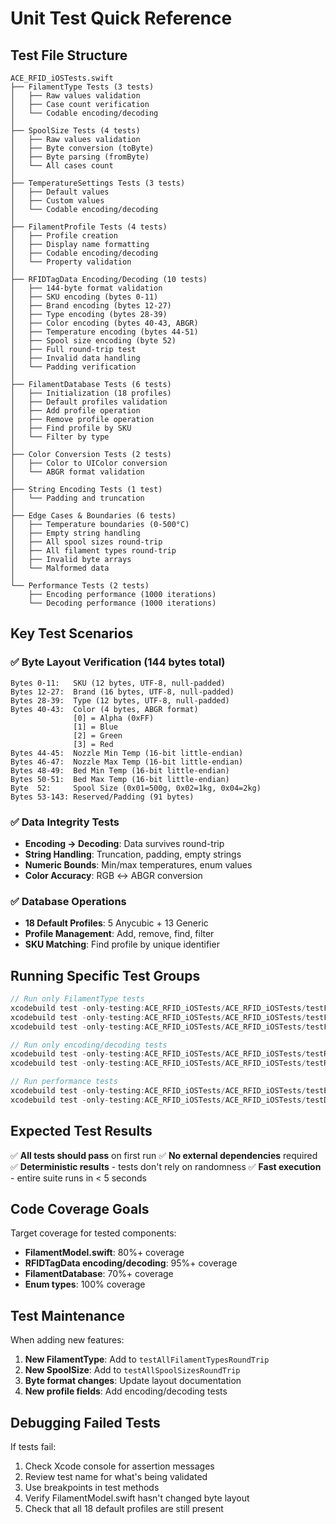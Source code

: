# Unit Test Quick Reference

## Test File Structure

```
ACE_RFID_iOSTests.swift
├── FilamentType Tests (3 tests)
│   ├── Raw values validation
│   ├── Case count verification  
│   └── Codable encoding/decoding
│
├── SpoolSize Tests (4 tests)
│   ├── Raw values validation
│   ├── Byte conversion (toByte)
│   ├── Byte parsing (fromByte)
│   └── All cases count
│
├── TemperatureSettings Tests (3 tests)
│   ├── Default values
│   ├── Custom values
│   └── Codable encoding/decoding
│
├── FilamentProfile Tests (4 tests)
│   ├── Profile creation
│   ├── Display name formatting
│   ├── Codable encoding/decoding
│   └── Property validation
│
├── RFIDTagData Encoding/Decoding (10 tests)
│   ├── 144-byte format validation
│   ├── SKU encoding (bytes 0-11)
│   ├── Brand encoding (bytes 12-27)
│   ├── Type encoding (bytes 28-39)
│   ├── Color encoding (bytes 40-43, ABGR)
│   ├── Temperature encoding (bytes 44-51)
│   ├── Spool size encoding (byte 52)
│   ├── Full round-trip test
│   ├── Invalid data handling
│   └── Padding verification
│
├── FilamentDatabase Tests (6 tests)
│   ├── Initialization (18 profiles)
│   ├── Default profiles validation
│   ├── Add profile operation
│   ├── Remove profile operation
│   ├── Find profile by SKU
│   └── Filter by type
│
├── Color Conversion Tests (2 tests)
│   ├── Color to UIColor conversion
│   └── ABGR format validation
│
├── String Encoding Tests (1 test)
│   └── Padding and truncation
│
├── Edge Cases & Boundaries (6 tests)
│   ├── Temperature boundaries (0-500°C)
│   ├── Empty string handling
│   ├── All spool sizes round-trip
│   ├── All filament types round-trip
│   ├── Invalid byte arrays
│   └── Malformed data
│
└── Performance Tests (2 tests)
    ├── Encoding performance (1000 iterations)
    └── Decoding performance (1000 iterations)
```

## Key Test Scenarios

### ✅ Byte Layout Verification (144 bytes total)

```
Bytes 0-11:   SKU (12 bytes, UTF-8, null-padded)
Bytes 12-27:  Brand (16 bytes, UTF-8, null-padded)
Bytes 28-39:  Type (12 bytes, UTF-8, null-padded)
Bytes 40-43:  Color (4 bytes, ABGR format)
              [0] = Alpha (0xFF)
              [1] = Blue
              [2] = Green
              [3] = Red
Bytes 44-45:  Nozzle Min Temp (16-bit little-endian)
Bytes 46-47:  Nozzle Max Temp (16-bit little-endian)
Bytes 48-49:  Bed Min Temp (16-bit little-endian)
Bytes 50-51:  Bed Max Temp (16-bit little-endian)
Byte  52:     Spool Size (0x01=500g, 0x02=1kg, 0x04=2kg)
Bytes 53-143: Reserved/Padding (91 bytes)
```

### ✅ Data Integrity Tests

- **Encoding → Decoding**: Data survives round-trip
- **String Handling**: Truncation, padding, empty strings
- **Numeric Bounds**: Min/max temperatures, enum values
- **Color Accuracy**: RGB ↔ ABGR conversion

### ✅ Database Operations

- **18 Default Profiles**: 5 Anycubic + 13 Generic
- **Profile Management**: Add, remove, find, filter
- **SKU Matching**: Find profile by unique identifier

## Running Specific Test Groups

```swift
// Run only FilamentType tests
xcodebuild test -only-testing:ACE_RFID_iOSTests/ACE_RFID_iOSTests/testFilamentTypeRawValues
xcodebuild test -only-testing:ACE_RFID_iOSTests/ACE_RFID_iOSTests/testFilamentTypeAllCasesCount
xcodebuild test -only-testing:ACE_RFID_iOSTests/ACE_RFID_iOSTests/testFilamentTypeCodable

// Run only encoding/decoding tests
xcodebuild test -only-testing:ACE_RFID_iOSTests/ACE_RFID_iOSTests/testRFIDTagDataByteEncoding
xcodebuild test -only-testing:ACE_RFID_iOSTests/ACE_RFID_iOSTests/testRFIDTagDataRoundTrip

// Run performance tests
xcodebuild test -only-testing:ACE_RFID_iOSTests/ACE_RFID_iOSTests/testEncodingPerformance
xcodebuild test -only-testing:ACE_RFID_iOSTests/ACE_RFID_iOSTests/testDecodingPerformance
```

## Expected Test Results

✅ **All tests should pass** on first run
✅ **No external dependencies** required
✅ **Deterministic results** - tests don't rely on randomness
✅ **Fast execution** - entire suite runs in < 5 seconds

## Code Coverage Goals

Target coverage for tested components:
- **FilamentModel.swift**: 80%+ coverage
- **RFIDTagData encoding/decoding**: 95%+ coverage
- **FilamentDatabase**: 70%+ coverage
- **Enum types**: 100% coverage

## Test Maintenance

When adding new features:
1. **New FilamentType**: Add to `testAllFilamentTypesRoundTrip`
2. **New SpoolSize**: Add to `testAllSpoolSizesRoundTrip`
3. **Byte format changes**: Update layout documentation
4. **New profile fields**: Add encoding/decoding tests

## Debugging Failed Tests

If tests fail:
1. Check Xcode console for assertion messages
2. Review test name for what's being validated
3. Use breakpoints in test methods
4. Verify FilamentModel.swift hasn't changed byte layout
5. Check that all 18 default profiles are still present
